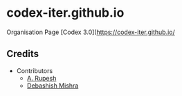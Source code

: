 # codex-iter.github.io


Organisation Page
[Codex 3.0](https://codex-iter.github.io/



## Credits

* Contributors
    * [A. Rupesh](https://github.com/rupesh1310)
    * [Debashish Mishra](https://github.com/zanark)  

